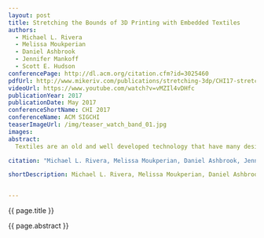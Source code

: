 ```yaml
---
layout: post
title: Stretching the Bounds of 3D Printing with Embedded Textiles
authors:
  - Michael L. Rivera
  - Melissa Moukperian
  - Daniel Ashbrook
  - Jennifer Mankoff
  - Scott E. Hudson
conferencePage: http://dl.acm.org/citation.cfm?id=3025460
pdfUrl: http://www.mikeriv.com/publications/stretching-3dp/CHI17-stretching-3dp.pdf
videoUrl: https://www.youtube.com/watch?v=vMZIl4vDHfc
publicationYear: 2017
publicationDate: May 2017
conferenceShortName: CHI 2017
conferenceName: ACM SIGCHI
teaserImageUrl: /img/teaser_watch_band_01.jpg
images:
abstract:
  Textiles are an old and well developed technology that have many desirable characteristics. They can be easily folded, twisted, deformed, or cut; some can be stretched; many are soft. Textiles can maintain their shape when placed under tension and can even be engineered with variable stretching ability. Conversely, 3D printing is a relatively new technology that can precisely produce functional, rigid objects with custom geometry. Combining 3D printing and textiles opens up new opportunities for rapidly creating rigid objects with embedded flexibility as well as soft materials imbued with additional functionality. In this paper, we introduce a suite of techniques for integrating 3D printing with textiles during the printing process, opening up a new design space that takes inspiration from both fields. We demonstrate how the malleability, stretchability and aesthetic qualities of textiles can enhance rigid printed objects, and how textiles can be augmented with functional properties enabled by 3D printing.

citation: "Michael L. Rivera, Melissa Moukperian, Daniel Ashbrook, Jennifer Mankoff, and Scott E. Hudson. 2017. Stretching the Bounds of 3D Printing with Embedded Textiles. In Proceedings of the 2017 CHI Conference on Human Factors in Computing Systems (CHI '17). ACM, New York, NY, USA, 497-508. DOI: https://doi.org/10.1145/3025453.3025460"

shortDescription: Michael L. Rivera, Melissa Moukperian, Daniel Ashbrook, Jennifer Mankoff, and Scott E. Hudson. CHI 2017.


---
```

{{ page.title }}

<p>{{ page.abstract }}</p>
